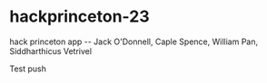 # hackprinceton-23
hack princeton app -- Jack O'Donnell, Caple Spence, William Pan, Siddharthicus Vetrivel


Test push

